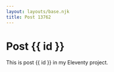 ```yaml
---
layout: layouts/base.njk
title: Post 13762
---
```


# Post {{ id }}

This is post {{ id }} in my Eleventy project.
